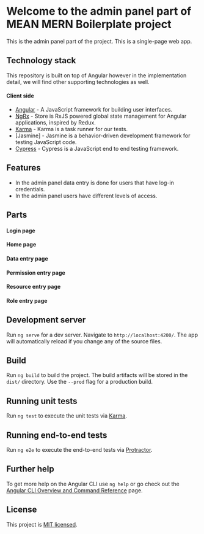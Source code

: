 # Welcome to the admin panel part of MEAN MERN Boilerplate project

This is the admin panel part of the project. This is a single-page web app.

## Technology stack

This repository is built on top of Angular however in the implementation detail, we will find other supporting technologies as well.

#### Client side

- [Angular] - A JavaScript framework for building user interfaces.
- [NgRx] - Store is RxJS powered global state management for Angular applications, inspired by Redux.
- [Karma] - Karma is a task runner for our tests.
- [Jasmine] - Jasmine is a behavior-driven development framework for testing JavaScript code.
- [Cypress] - Cypress is a JavaScript end to end testing framework.

## Features

- In the admin panel data entry is done for users that have log-in credentials.
- In the admin panel users have different levels of access.

## Parts

#### Login page
#### Home page
#### Data entry page
#### Permission entry page
#### Resource entry page
#### Role entry page


## Development server

Run `ng serve` for a dev server. Navigate to `http://localhost:4200/`. The app will automatically reload if you change any of the source files.

## Build

Run `ng build` to build the project. The build artifacts will be stored in the `dist/` directory. Use the `--prod` flag for a production build.

## Running unit tests

Run `ng test` to execute the unit tests via [Karma].

## Running end-to-end tests

Run `ng e2e` to execute the end-to-end tests via [Protractor].

## Further help

To get more help on the Angular CLI use `ng help` or go check out the [Angular CLI Overview and Command Reference](https://angular.io/cli) page.

## License

This project is [MIT licensed](https://github.com/Saeed1989/mern-mean-web-mobile-boilerplate/blob/main/client-admin-panel/LICENSE).

[node.js]: http://nodejs.org
[express.js]: http://expressjs.com
[docker]: https://www.docker.com
[Angular]: https://angular.io/
[Karma]: https://karma-runner.github.io
[Protractor]: http://www.protractortest.org/
[NgRx]: https://ngrx.io/
[Cypress]: https://www.cypress.io/

